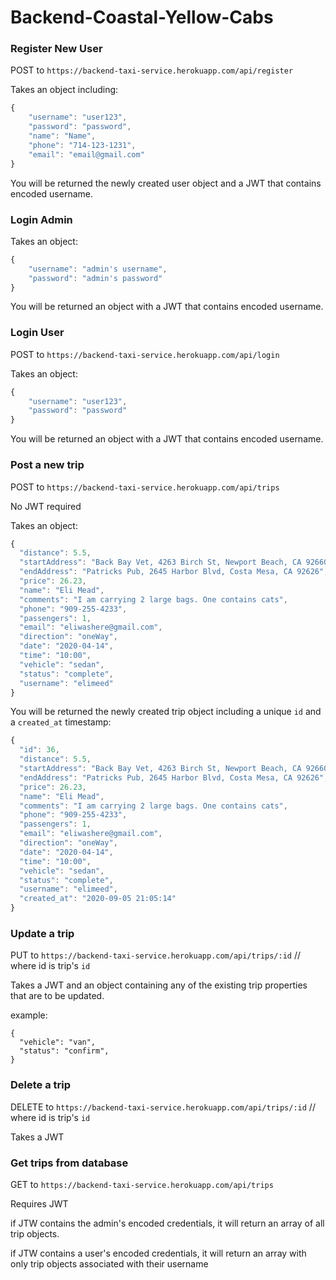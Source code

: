 # Backend-Coastal-Yellow-Cabs

### Register New User

POST to `https://backend-taxi-service.herokuapp.com/api/register`

Takes an object including:
```javascript 
{
	"username": "user123",
	"password": "password",
	"name": "Name",
	"phone": "714-123-1231",
	"email": "email@gmail.com"
}
```

You will be returned the newly created user object and a JWT that contains encoded username.

### Login Admin

Takes an object:
```javascript
{
	"username": "admin's username",
	"password": "admin's password"
}
```

You will be returned an object with a JWT that contains encoded username.

### Login User

POST to `https://backend-taxi-service.herokuapp.com/api/login`

Takes an object:
```javascript
{
	"username": "user123",
	"password": "password"
}
```

You will be returned an object with a JWT that contains encoded username.

### Post a new trip

POST to `https://backend-taxi-service.herokuapp.com/api/trips`

No JWT required

Takes an object: 
```javascript
{
  "distance": 5.5,
  "startAddress": "Back Bay Vet, 4263 Birch St, Newport Beach, CA 92660",
  "endAddress": "Patricks Pub, 2645 Harbor Blvd, Costa Mesa, CA 92626",
  "price": 26.23,
  "name": "Eli Mead",
  "comments": "I am carrying 2 large bags. One contains cats",
  "phone": "909-255-4233",
  "passengers": 1,
  "email": "eliwashere@gmail.com",
  "direction": "oneWay",
  "date": "2020-04-14",
  "time": "10:00",
  "vehicle": "sedan",
  "status": "complete",
  "username": "elimeed"
}
```

You will be returned the newly created trip object including a unique `id` and a `created_at` timestamp:
```javascript
{
  "id": 36,
  "distance": 5.5,
  "startAddress": "Back Bay Vet, 4263 Birch St, Newport Beach, CA 92660",
  "endAddress": "Patricks Pub, 2645 Harbor Blvd, Costa Mesa, CA 92626",
  "price": 26.23,
  "name": "Eli Mead",
  "comments": "I am carrying 2 large bags. One contains cats",
  "phone": "909-255-4233",
  "passengers": 1,
  "email": "eliwashere@gmail.com",
  "direction": "oneWay",
  "date": "2020-04-14",
  "time": "10:00",
  "vehicle": "sedan",
  "status": "complete",
  "username": "elimeed",
  "created_at": "2020-09-05 21:05:14"
}
```

### Update a trip 

PUT to `https://backend-taxi-service.herokuapp.com/api/trips/:id` // where id is trip's `id`

Takes a JWT and an object containing any of the existing trip properties that are to be updated.

example:
```javacript
{
  "vehicle": "van",
  "status": "confirm",
}
```

### Delete a trip 


DELETE to `https://backend-taxi-service.herokuapp.com/api/trips/:id` // where id is trip's `id`

Takes a JWT


### Get trips from database

GET to `https://backend-taxi-service.herokuapp.com/api/trips`

Requires JWT

if JTW contains the admin's encoded credentials, it will return an array of all trip objects.

if JTW contains a user's encoded credentials, it will return an array with only trip objects associated with their username
